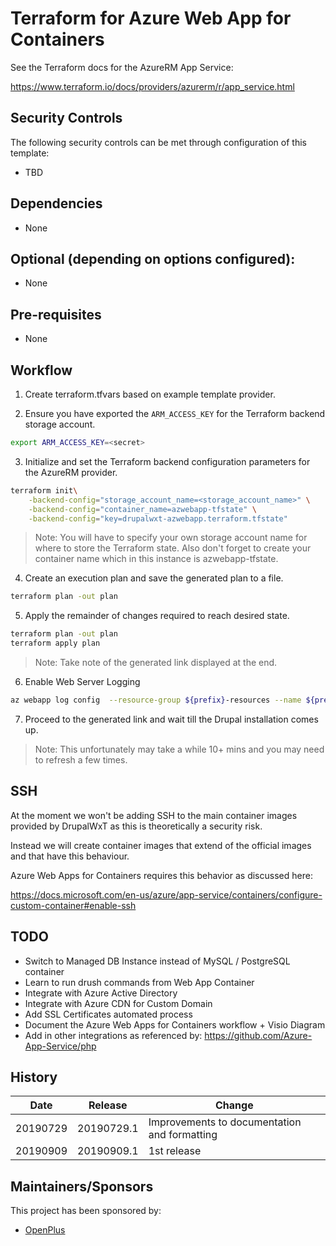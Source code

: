 # Terraform for Azure Web App for Containers

See the Terraform docs for the AzureRM App Service:

https://www.terraform.io/docs/providers/azurerm/r/app_service.html

## Security Controls

The following security controls can be met through configuration of this template:

* TBD

## Dependencies

* None

## Optional (depending on options configured):

* None

## Pre-requisites

* None

## Workflow

1. Create terraform.tfvars based on example template provider.

2. Ensure you have exported the `ARM_ACCESS_KEY` for the Terraform backend storage account.

```sh
export ARM_ACCESS_KEY=<secret>
```

3. Initialize and set the Terraform backend configuration parameters for the AzureRM provider.

```sh
terraform init\
    -backend-config="storage_account_name=<storage_account_name>" \
    -backend-config="container_name=azwebapp-tfstate" \
    -backend-config="key=drupalwxt-azwebapp.terraform.tfstate"
```

> Note: You will have to specify your own storage account name for where to store the Terraform state. Also don't forget to create your container name which in this instance is azwebapp-tfstate.

4. Create an execution plan and save the generated plan to a file.

```sh
terraform plan -out plan
```

5. Apply the remainder of changes required to reach desired state.

```sh
terraform plan -out plan
terraform apply plan
```

> Note: Take note of the generated link displayed at the end.

6. Enable Web Server Logging

```sh
az webapp log config  --resource-group ${prefix}-resources --name ${prefix}-appservice --web-server-logging filesystem
```

7. Proceed to the generated link and wait till the Drupal installation comes up.

> Note: This unfortunately may take a while 10+ mins and you may need to refresh a few times.

## SSH

At the moment we won't be adding SSH to the main container images provided by DrupalWxT as this is theoretically a security risk.

Instead we will create container images that extend of the official images and that have this behaviour.

Azure Web Apps for Containers requires this behavior as discussed here:

https://docs.microsoft.com/en-us/azure/app-service/containers/configure-custom-container#enable-ssh

## TODO

* Switch to Managed DB Instance instead of MySQL / PostgreSQL container
* Learn to run drush commands from Web App Container
* Integrate with Azure Active Directory
* Integrate with Azure CDN for Custom Domain
* Add SSL Certificates automated process
* Document the Azure Web Apps for Containers workflow + Visio Diagram
* Add in other integrations as referenced by: https://github.com/Azure-App-Service/php

## History

| Date     | Release    | Change                                                     |
| -------- | ---------- | ---------------------------------------------------------- |
| 20190729 | 20190729.1 | Improvements to documentation and formatting               |
| 20190909 | 20190909.1 | 1st release                                                |

## Maintainers/Sponsors

This project has been sponsored by:

* [OpenPlus](https://openplus.ca)